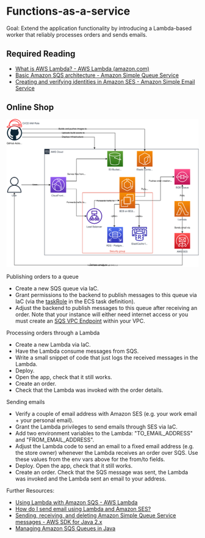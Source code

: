 # Functions-as-a-service

Goal: Extend the application functionality by introducing a Lambda-based worker that reliably processes orders and sends emails.

## Required Reading

- [What is AWS Lambda? - AWS Lambda (amazon.com)](https://docs.aws.amazon.com/lambda/latest/dg/welcome.html)
- [Basic Amazon SQS architecture - Amazon Simple Queue Service](https://docs.aws.amazon.com/AWSSimpleQueueService/latest/SQSDeveloperGuide/sqs-basic-architecture.html)
- [Creating and verifying identities in Amazon SES - Amazon Simple Email Service](https://docs.aws.amazon.com/ses/latest/dg/creating-identities.html)

## Online Shop

![Application Diagram](https://raw.githubusercontent.com/msg-CareerPaths/aws-devops-training/master/chapters/diagrams/410.drawio.svg)

Publishing orders to a queue
 - Create a new SQS queue via IaC.
 - Grant permissions to the backend to publish messages to this queue via IaC (via the [taskRole](https://docs.aws.amazon.com/AmazonECS/latest/developerguide/task-iam-roles.html) in the ECS task definition).
 - Adjust the backend to publish messages to this queue after receiving an order. Note that your instance will either need internet access or you must create an [SQS VPC Endpoint](https://docs.aws.amazon.com/AWSSimpleQueueService/latest/SQSDeveloperGuide/sqs-internetwork-traffic-privacy.html#sqs-vpc-endpoints) within your VPC.

Processing orders through a Lambda
 - Create a new Lambda via IaC.
 - Have the Lambda consume messages from SQS.
 - Write a small snippet of code that just logs the received messages in the Lambda.
 - Deploy. 
 - Open the app, check that it still works. 
 - Create an order. 
 - Check that the Lambda was invoked with the order details.

Sending emails
 - Verify a couple of email address with Amazon SES (e.g. your work email + your personal email). 
 - Grant the Lambda privileges to send emails through SES via IaC.
 - Add two environment variables to the Lambda: "TO_EMAIL_ADDRESS" and "FROM_EMAIL_ADDRESS". 
 - Adjust the Lambda code to send an email to a fixed email address (e.g. the store owner) whenever the Lambda receives an order over SQS. Use these values from the env vars above for the from/to fields.
 - Deploy. Open the app, check that it still works. 
 - Create an order. Check that the SQS message was sent, the Lambda was invoked and the Lambda sent an email to your address.

Further Resources:

- [Using Lambda with Amazon SQS - AWS Lambda](https://docs.aws.amazon.com/lambda/latest/dg/with-sqs.html)
- [How do I send email using Lambda and Amazon SES?](https://aws.amazon.com/premiumsupport/knowledge-center/lambda-send-email-ses/)
- [Sending, receiving, and deleting Amazon Simple Queue Service messages - AWS SDK for Java 2.x](https://docs.aws.amazon.com/sdk-for-java/latest/developer-guide/examples-sqs-messages.html)
- [Managing Amazon SQS Queues in Java](https://www.baeldung.com/aws-queues-java)

